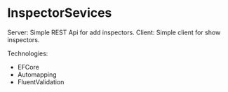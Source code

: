 # InspectorSevices

Server: Simple REST Api for add inspectors.
Client: Simple client for show inspectors.

Technologies:
- EFCore
- Automapping
- FluentValidation
